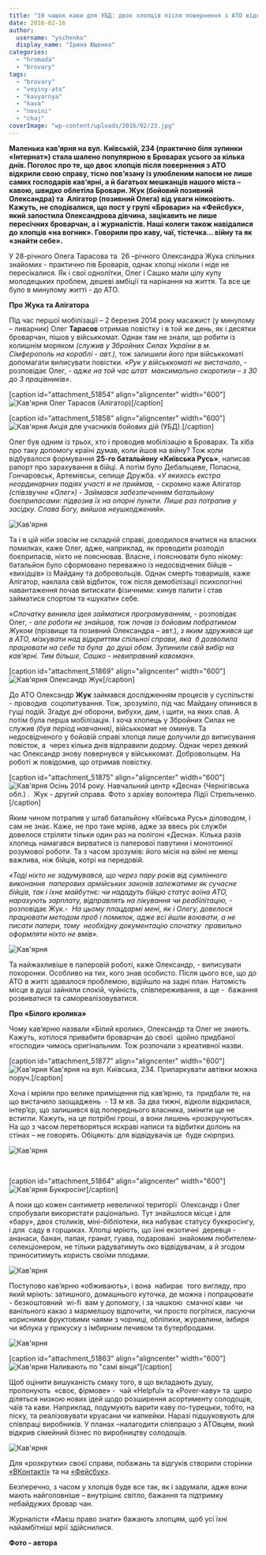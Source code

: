 ```yaml
---
title: "10 чашок кави для УБД: двоє хлопців після повернення з АТО відкрили у Броварах кав’ярню"
date: 2016-02-16
author: 
  username: "yschenko"
  display_name: "Ірина Ющенко"
categories: 
  - "hromada"
  - "brovary"
tags: 
  - "brovary"
  - "voyiny-ato"
  - "kavyarnya"
  - "kava"
  - "novini"
  - "chaj"
coverImage: "wp-content/uploads/2016/02/23.jpg"
---
```


**Маленька кав’ярня на вул. Київській, 234 (практично біля зупинки «Інтернат») стала шалено популярною в Броварах усього за кілька днів. Поголос про те, що двоє хлопців після повернення з АТО відкрили свою справу, тісно пов’язану із улюбленим напоєм не лише самих господарів кав’ярні, а й багатьох мешканців нашого міста – кавою, швидко облетіла Бровари. Жук (бойовий позивний Олександра) та  Алігатор (позивний Олега) від уваги ніяковіють. Кажуть, не сподівалися, що пост у групі «Бровари» на «Фейсбук», який запостила Олександрова дівчина, зацікавить не лише пересічних броварчан, а і журналістів. Наші колеги також навідалися до хлопців «на вогник». Говорили про каву, чаї, тістечка… війну та як «знайти себе».**

У 28-річного Олега Тарасова та  26 –річного Олександра Жука спільних знайомих - практично пів Броварів, однак хлопці ніколи і ніде не пересікалися. Як і свої однолітки, Олег і Сашко мали цілу купу молодецьких проблем, дешеві амбіції та нарікання на життя. Та все це було в минулому житті - до АТО.

**Про Жука та Алігатора**

Під час першої мобілізації – 2 березня 2014 року масажист (у минулому – ливарник) Олег **Тарасов** отримав повістку і в той же день, як і десятки броварчан, пішов у військкомат. Однак там не знали, що робити із колишнім моряком _(служив у Збройних Силах України в м. Сімферополь на кораблі - авт.),_ тож залишили його при військкоматі допомагати виписувати повістки. _«Рук у військкоматі не вистачало_, - розповідає Олег, - _адже на той час штат  максимально скоротили – з 30 до 3 працівників»_.

\[caption id="attachment\_51854" align="aligncenter" width="600"\]![Кав'ярня](https://mpz.brovary.org/wp-content/uploads/2016/02/2-5.jpg) Олег Тарасов (Алігатор)\[/caption\]

\[caption id="attachment\_51858" align="aligncenter" width="600"\]![Кав'ярня](https://mpz.brovary.org/wp-content/uploads/2016/02/7-4.jpg) Акція для учасників бойових дій (УБД).\[/caption\]

Олег був одним із трьох, хто і проводив мобілізацію в Броварах. Та хіба про таку допомогу країні думав, коли йшов на війну? Тож коли відбувалося формування **25-го батальйону «Київська Русь»**, написав рапорт про зарахування в бійці. А потім було Дебальцеве, Попасна, Гончаровськ, Артемівськ, селище Дружба. _«У якихось екстра неординарних подіях участі я не приймав,_ \- скромно каже Алігатор _(співзвучне «Олег»)_ \- _Займався забезпеченням батальйону  боєприпасами: підвозив їх на опорні пункти._ _Лише раз потрапив у засідку. Слава Богу, вийшов неушкоджений»._

![Кав'ярня](https://mpz.brovary.org/wp-content/uploads/2016/02/14-1.jpg)

Та і в цій ніби зовсім не складній справі, доводилося вчитися на власних помилках, каже Олег, адже, наприклад, як проводити розподіл боєприпасів, ніхто не пояснював. Власне, і пояснювати було нікому: батальйон було сформовано переважно із недосвідчених бійців – «вихідців» із Майдану та добровольців. Однак смерть товаришів, каже Алігатор, наклала свій відбиток, тож після демобілізації психологічні навантаження почав витискати фізичними: кинув палити і став займатися спортом та «шукати» себе.

_«Спочатку виникла ідея займатися програмуванням_, - розповідає  Олег, - _але роботи не знайшов, тож почав із бойовим побратимом Жуком_ (прізвище та позивний Олександра – авт.), _з яким здружився ще в АТО, мізкувати над відкриттям спільної справи, яка  б дозволила працювати на себе та була  до душі обом. Зупинили свій вибір на кав’ярні._ _Тим більше, Сашко - невиправний кавоман»._

\[caption id="attachment\_51869" align="aligncenter" width="600"\]![Кав'ярня](https://mpz.brovary.org/wp-content/uploads/2016/02/19-1.jpg) Олександр Жук\[/caption\]

До АТО Олександр **Жук** займався дослідженням процесів у суспільстві - проводив  соцопитування. Тож, зрозуміло, під час Майдану опинився в гущі подій. Згадує дні оборони, вибухи, дим, і щити, на яких спав. А потім була перша мобілізація. І хоча хлопець у Збройних Силах не служив _(був період навчання)_, військкомат не оминув. Та недосвідченого у бойовій справі хлопця лише долучили до виписування повісток, а  через кілька днів відправили додому. Однак через деякий час Олександр знову повернувся у військкомат. Добровольцем. На роботі ж повідомив, що отримав повістку.

\[caption id="attachment\_51875" align="aligncenter" width="600"\]![Кав'ярня](https://mpz.brovary.org/wp-content/uploads/2016/02/29.jpg) Осінь 2014 року. Навчальний центр «Десна» (Чернігівська обл.) .  Жук - другий справа. Фото з архіву волонтера Лідії Стрельченко.\[/caption\]

Яким чином потрапив у штаб батальйону «Київська Русь» діловодом, і сам не знає. Каже, не про таке мріяв, адже за ввесь рік служби довелося стріляти тільки один раз на полігоні «Десна». Кілька разів хлопець намагався вирватися із паперової павутини і монотонної розумової роботи. Та з часом зрозумів: його місія на війні не менш важлива, ніж бійців, котрі на передовій.

_«Тоді ніхто не задумувався, що через пару років від сумлінного виконання  паперових армійських законів залежатиме як сучасне бійців, так і їхнє майбутнє: чи нададуть бійцю статус воїна АТО, нарахують зарплату, відправлять на лікування чи реабілітацію,_ \- розповідає Жук.-  _На цьому плацдармі мені, як і Олегу, довелося працювати методом проб і помилок, адже всі йшли воювати, а не писати папери, тому  необхідну документацію спочатку  правильно оформляти ніхто не вмів»._

![Кав'ярня](https://mpz.brovary.org/wp-content/uploads/2016/02/18-1.jpg)

Та найжахливіше в паперовій роботі, каже Олександр, - виписувати похоронки. Особливо на тих, кого знав особисто. Після цього все, що до АТО в житті здавалося проблемою, відійшло на задні план. Натомість місце в душі зайняли спокій, чуйність, співпереживання, а ще -  бажання розвиватися та самореалізовуватися.

**Про «Білого кролика»**

Чому кав’ярню назвали «Білий кролик», Олександр та Олег не знають. Кажуть, хотілося привабити броварчан до своєї  щойно придбаної «господи» чимось оригінальним. Тож розпочали з креативної назви.

\[caption id="attachment\_51877" align="aligncenter" width="600"\]![Кав'ярня](https://mpz.brovary.org/wp-content/uploads/2016/02/28.jpg) Кав'ярня на вул. Київська, 234. Припаркувати автівки можна поруч.\[/caption\]

Хоча і мріяли про велике приміщення під кав’ярню, та  придбали те, на що вистачило заощаджень  - 13 м кв. За два тижні, відколи відкрилася, інтер’єр, що залишився від попереднього власника, змінити ще не встигли. Кажуть, на це потрібні гроші, а вони лишень «розкручуються». На що з часом перетворяться яскраві написи та відбитки долонь на стінах – не говорять. Обіцяють: для відвідувачів це  буде сюрприз.

![Кав'ярня](https://mpz.brovary.org/wp-content/uploads/2016/02/20-1.jpg)

 

\[caption id="attachment\_51864" align="aligncenter" width="600"\]![Кав'ярня](https://mpz.brovary.org/wp-content/uploads/2016/02/13-1.jpg) Буккросінг\[/caption\]

А поки що кожен сантиметр невеличкої території  Олександр і Олег спробували використати раціонально. Тут знайшлося місце і для  «бару», двох столиків, міні-бібліотеки, яка набуває статусу буккросінгу, і для  саду в горщиках. Хлопці мріють, що їхні екзотичні  деревця - ананаси, банан, папая, гранат, гуава, подаровані  знайомим любителем-селекціонером, не тільки радуватимуть око відвідувачам, а й згодом приноситимуть користь своїми плодами.

![Кав'ярня](https://mpz.brovary.org/wp-content/uploads/2016/02/8-3.jpg)

Поступово кав’ярню «обживають», і вона  набирає  того вигляду, про який мріють: затишного, домашнього куточка, де можна і попрацювати  - безкоштовний  wi-fi  вам у допомогу, і за чашкою  смачної кави  чи ванільного какао з мармелшоу відпочити, чи просто погрітися, ласуючи корисними фруктовими чаями з чорниці, обліпихи, журавлини, імбиря чи яблука у прикуску з імбирним печивом та бутербродами.

![Кав'ярня](https://mpz.brovary.org/wp-content/uploads/2016/02/22-1.jpg)

\[caption id="attachment\_51863" align="aligncenter" width="600"\]![Кав'ярня](https://mpz.brovary.org/wp-content/uploads/2016/02/12-1.jpg) Наливають по "самі вінця"\[/caption\]

Щоб оцінити вишуканість смаку того, в що вкладають душу, пропонують  «своє, фірмове» -  чай «Helpful» та «Pover-каву» та  щиро діляться низкою нових ідей щодо розширення асортименту солодощів, чаїв та кави. Наприклад, подумують варити каву по-турецьки, тобто, на піску, та реалізовувати круасани чи капкейки. Наразі підшуковують для співпраці виробників. У планах –налагодити співпрацю з АТОвцем, який відкрив сімейний бізнес по виробництву солодощів.

![Кав'ярня](https://mpz.brovary.org/wp-content/uploads/2016/02/4-4.jpg)

Для «розкрутки» своєї справи, побажань та відгуків створили сторінки [«ВКонтакті»](https://vk.com/the_white_rabbit_coffee) та на [«Фейсбук»](https://www.facebook.com/groups/1515121638790875/).

Безперечно, з часом у хлопців буде все так, як і задумали, адже вони мають найголовніше – внутрішнє світло, бажання та підтримку небайдужих бровар чан.

Журналісти «Маєш право знати» бажають хлопцям, щоб усі їхні найамбітніші мрії здійснилися.

**Фото - автора**
